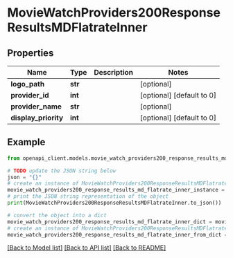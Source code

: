 # MovieWatchProviders200ResponseResultsMDFlatrateInner


## Properties

Name | Type | Description | Notes
------------ | ------------- | ------------- | -------------
**logo_path** | **str** |  | [optional] 
**provider_id** | **int** |  | [optional] [default to 0]
**provider_name** | **str** |  | [optional] 
**display_priority** | **int** |  | [optional] [default to 0]

## Example

```python
from openapi_client.models.movie_watch_providers200_response_results_md_flatrate_inner import MovieWatchProviders200ResponseResultsMDFlatrateInner

# TODO update the JSON string below
json = "{}"
# create an instance of MovieWatchProviders200ResponseResultsMDFlatrateInner from a JSON string
movie_watch_providers200_response_results_md_flatrate_inner_instance = MovieWatchProviders200ResponseResultsMDFlatrateInner.from_json(json)
# print the JSON string representation of the object
print(MovieWatchProviders200ResponseResultsMDFlatrateInner.to_json())

# convert the object into a dict
movie_watch_providers200_response_results_md_flatrate_inner_dict = movie_watch_providers200_response_results_md_flatrate_inner_instance.to_dict()
# create an instance of MovieWatchProviders200ResponseResultsMDFlatrateInner from a dict
movie_watch_providers200_response_results_md_flatrate_inner_from_dict = MovieWatchProviders200ResponseResultsMDFlatrateInner.from_dict(movie_watch_providers200_response_results_md_flatrate_inner_dict)
```
[[Back to Model list]](../README.md#documentation-for-models) [[Back to API list]](../README.md#documentation-for-api-endpoints) [[Back to README]](../README.md)


